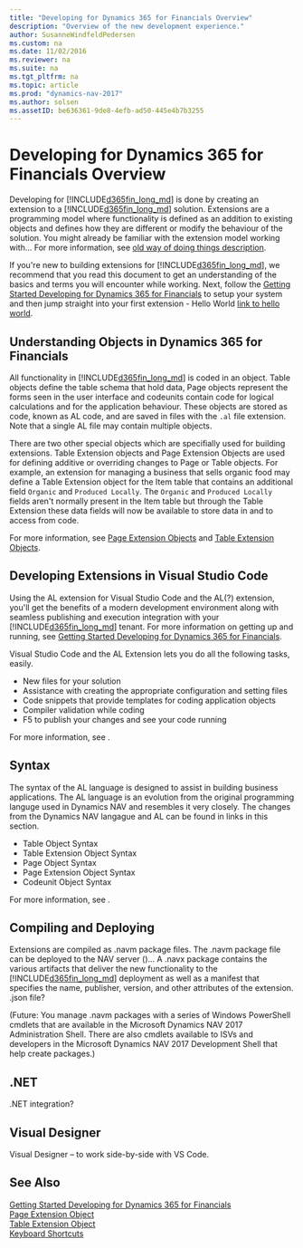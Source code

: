 ```yaml
---
title: "Developing for Dynamics 365 for Financials Overview"
description: "Overview of the new development experience."
author: SusanneWindfeldPedersen
ms.custom: na
ms.date: 11/02/2016
ms.reviewer: na
ms.suite: na
ms.tgt_pltfrm: na
ms.topic: article
ms.prod: "dynamics-nav-2017"
ms.author: solsen
ms.assetID: be636361-9de8-4efb-ad50-445e4b7b3255
---
```


# Developing for Dynamics 365 for Financials Overview
Developing for [!INCLUDE[d365fin_long_md](includes/d365fin_long_md.md)] is done by creating an extension to a [!INCLUDE[d365fin_long_md](includes/d365fin_long_md.md)] solution.  Extensions are a programming model where functionality is defined as an addition to existing objects and defines how they are different or modify the behaviour of the solution. 
You might already be familiar with the extension model working with... For more information, see [old way of doing things description]().

If you're new to building extensions for [!INCLUDE[d365fin_long_md](includes/d365fin_long_md.md)], we recommend that you read this document to get an understanding of the basics and terms you will encounter while working. Next, follow the [Getting Started Developing for Dynamics 365 for Financials](dyn-fin-geting-started-dev-env.md) to setup your system and then jump straight into your first extension - Hello World [link to hello world]().

## Understanding Objects in Dynamics 365 for Financials
All functionality in [!INCLUDE[d365fin_long_md](includes/d365fin_long_md.md)] is coded in an object.  Table objects define the table schema that hold data, Page objects represent the forms seen in the user interface and codeunits contain code for logical calculations and for the application behaviour.  These objects are stored as code, known as AL code, and are saved in files with the ```.al``` file extension.  Note that a single AL file may contain multiple objects.      

There are two other special objects which are specifially used for building extensions.  Table Extension objects and Page Extension Objects are used for defining additive or overriding changes to Page or Table objects.  For example, an extension for managing a business that sells organic food may define a Table Extension object for the Item table that contains an additional field ```Organic``` and ```Produced Locally```.  The ```Organic``` and ```Produced Locally``` fields aren't normally present in the Item table but through the Table Extension these data fields will now be available to store data in and to access from code.

For more information, see [Page Extension Objects]() and [Table Extension Objects]().

## Developing Extensions in Visual Studio Code
Using the AL extension for Visual Studio Code and the AL(?) extension, you'll get the benefits of a modern development environment along with seamless publishing and execution integration with your [!INCLUDE[d365fin_long_md](includes/d365fin_long_md.md)] tenant. For more information on getting up and running, see [Getting Started Developing for Dynamics 365 for Financials](dyn-fin-geting-started-dev-env.md).

Visual Studio Code and the AL Extension lets you do all the following tasks, easily.
- New files for your solution
- Assistance with creating the appropriate configuration and setting files 
- Code snippets that provide templates for coding application objects
- Compiler validation while coding
- F5 to publish your changes and see your code running

For more information, see []().

## Syntax
The syntax of the AL language is designed to assist in building business applications. The AL language is an evolution from the original programming languge used in Dynamics NAV and resembles it very closely.  The changes from the Dynamics NAV langague and AL can be found in links in this section.

- Table Object Syntax
- Table Extension Object Syntax
- Page Object Syntax
- Page Extension Object Syntax
- Codeunit Object Syntax

For more information, see []().

## Compiling and Deploying
Extensions are compiled as .navm package files. The .navm package file can be deployed to the NAV server ()... A .navx package contains the various artifacts that deliver the new functionality to the [!INCLUDE[d365fin_long_md](includes/d365fin_long_md.md)] deployment as well as a manifest that specifies the name, publisher, version, and other attributes of the extension. .json file? 

(Future: You manage .navm packages with a series of Windows PowerShell cmdlets that are available in the Microsoft Dynamics NAV 2017 Administration Shell. There are also cmdlets available to ISVs and developers in the Microsoft Dynamics NAV 2017 Development Shell that help create packages.) 

## .NET
 .NET integration?

## Visual Designer
Visual Designer – to work side-by-side with VS Code.


## See Also
[Getting Started Developing for Dynamics 365 for Financials](dyn-fin-geting-started-dev-env.md)  
[Page Extension Object](dyn-fin-page-ext-object.md)  
[Table Extension Object](dyn-fin-table-ext-object.md)  
[Keyboard Shortcuts](dyn-fin-keyboard-shortcuts.md)

